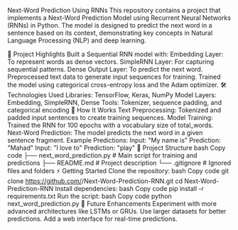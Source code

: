 Next-Word Prediction Using RNNs
This repository contains a project that implements a Next-Word Prediction Model using Recurrent Neural Networks (RNNs) in Python. The model is designed to predict the next word in a sentence based on its context, demonstrating key concepts in Natural Language Processing (NLP) and deep learning.

📌 Project Highlights
Built a Sequential RNN model with:
Embedding Layer: To represent words as dense vectors.
SimpleRNN Layer: For capturing sequential patterns.
Dense Output Layer: To predict the next word.
Preprocessed text data to generate input sequences for training.
Trained the model using categorical cross-entropy loss and the Adam optimizer.
🛠️ Technologies Used
Libraries: TensorFlow, Keras, NumPy
Model Layers: Embedding, SimpleRNN, Dense
Tools: Tokenizer, sequence padding, and categorical encoding
🚀 How It Works
Text Preprocessing:
Tokenized and padded input sentences to create training sequences.
Model Training:
Trained the RNN for 100 epochs with a vocabulary size of total_words.
Next-Word Prediction:
The model predicts the next word in a given sentence fragment.
Example Predictions:
Input: "My name is"
Prediction: "Mahad"
Input: "I love to"
Prediction: "play"
📂 Project Structure
bash
Copy code
├── next_word_prediction.py   # Main script for training and predictions
├── README.md                 # Project description
└── .gitignore                # Ignored files and folders
⚡ Getting Started
Clone the repository:
bash
Copy code
git clone https://github.com/<your-username>/Next-Word-Prediction-RNN.git
cd Next-Word-Prediction-RNN
Install dependencies:
bash
Copy code
pip install -r requirements.txt
Run the script:
bash
Copy code
python next_word_prediction.py
🎯 Future Enhancements
Experiment with more advanced architectures like LSTMs or GRUs.
Use larger datasets for better predictions.
Add a web interface for real-time predictions.
